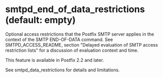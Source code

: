 # smtpd_end_of_data_restrictions (default: empty)
 Optional access restrictions that the Postfix SMTP server
applies in the context of the SMTP END-OF-DATA command.
See SMTPD\_ACCESS\_README, section "Delayed evaluation of SMTP access
restriction lists" for a discussion of evaluation context and time.



 This feature is available in Postfix 2.2 and later. 


 See smtpd\_data\_restrictions for details and limitations. 


